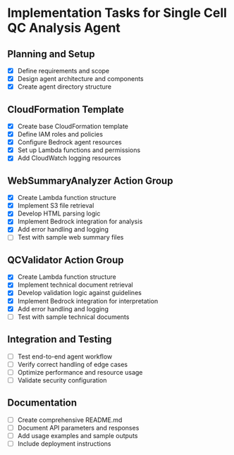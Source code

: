 # Implementation Tasks for Single Cell QC Analysis Agent

## Planning and Setup
- [x] Define requirements and scope
- [x] Design agent architecture and components
- [x] Create agent directory structure

## CloudFormation Template
- [x] Create base CloudFormation template
- [x] Define IAM roles and policies
- [x] Configure Bedrock agent resources
- [x] Set up Lambda functions and permissions
- [x] Add CloudWatch logging resources

## WebSummaryAnalyzer Action Group
- [x] Create Lambda function structure
- [x] Implement S3 file retrieval
- [x] Develop HTML parsing logic
- [x] Implement Bedrock integration for analysis
- [x] Add error handling and logging
- [ ] Test with sample web summary files

## QCValidator Action Group
- [x] Create Lambda function structure
- [x] Implement technical document retrieval
- [x] Develop validation logic against guidelines
- [x] Implement Bedrock integration for interpretation
- [x] Add error handling and logging
- [ ] Test with sample technical documents

## Integration and Testing
- [ ] Test end-to-end agent workflow
- [ ] Verify correct handling of edge cases
- [ ] Optimize performance and resource usage
- [ ] Validate security configuration

## Documentation
- [ ] Create comprehensive README.md
- [ ] Document API parameters and responses
- [ ] Add usage examples and sample outputs
- [ ] Include deployment instructions
